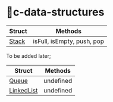 # 🚀c-data-structures

| Struct |  Methods |
| --- | --- |
| [Stack](Stack) | isFull, isEmpty, push, pop |

To be added later;

| Struct |  Methods |
| --- | --- |
| [Queue](Queue) | undefined |
| [LinkedList](Queue) | undefined |
